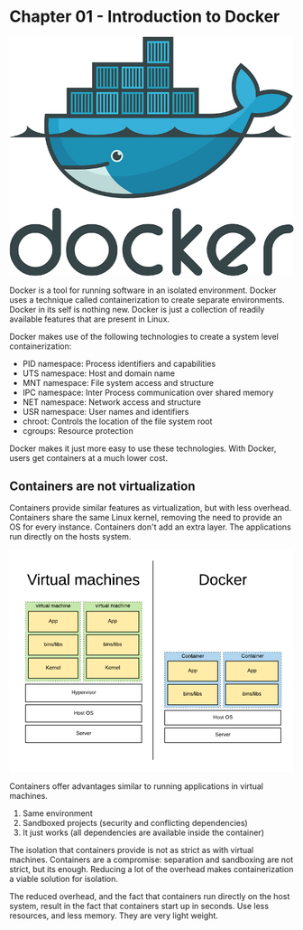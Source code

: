 # Chapter 01 - Introduction to Docker

![Docker logo](./img/docker_logo.jpg)

Docker is a tool for running software in an isolated environment. Docker uses a technique called containerization to create separate environments. Docker in its self is nothing new. Docker is just a collection of readily available features that are present in Linux.

Docker makes use of the following technologies to create a system level containerization:

* PID namespace: Process identifiers and capabilities
* UTS namespace: Host and domain name
* MNT namespace: File system access and structure
* IPC namespace: Inter Process communication over shared memory
* NET namespace: Network access and structure
* USR namespace: User names and identifiers
* chroot: Controls the location of the file system root
* cgroups: Resource protection

Docker makes it just more easy to use these technologies. With Docker, users get containers at a much lower cost.

## Containers are not virtualization

Containers provide similar features as virtualization, but with less overhead. Containers share the same Linux kernel, removing the need to provide an OS for every instance. Containers don't add an extra layer. The applications run directly on the hosts system.

![Virtual Machines versus Docker](./img/virtualmachines_vs_docker.png)

Containers offer advantages similar to running applications in virtual machines.

1. Same environment
2. Sandboxed projects (security and conflicting dependencies)
3. It just works (all dependencies are available inside the container)

The isolation that containers provide is not as strict as with virtual machines. Containers are a compromise: separation and sandboxing are not strict, but its enough. Reducing a lot of the overhead makes containerization a viable solution for isolation.

The reduced overhead, and the fact that containers run directly on the host system, result in the fact that containers start up in seconds. Use less resources, and less memory. They are very light weight.
